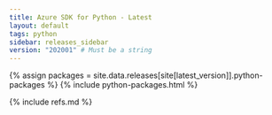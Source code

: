 ```yaml
---
title: Azure SDK for Python - Latest
layout: default
tags: python
sidebar: releases_sidebar
version: "202001" # Must be a string
---
```


{% assign packages = site.data.releases[site[latest_version]].python-packages %}
{% include python-packages.html %}


{% include refs.md %}
